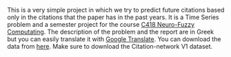 This is a very simple project in which we try to predict future citations based only in the citations that the paper has in the past years. 
It is a Time Series problem and a semester project for the course [C418 Neuro-Fuzzy Computating](https://courses.e-ce.uth.gr/CE418/).
The description of the problem and the report are in Greek but you can easily translate it with [Google Translate](https://translate.google.com).
You can download the data from [here](https://www.aminer.cn/citation). Make sure to download the Citation-network V1 dataset.